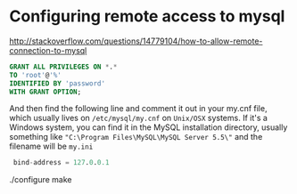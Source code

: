 Configuring remote access to mysql
====

http://stackoverflow.com/questions/14779104/how-to-allow-remote-connection-to-mysql

```sql
GRANT ALL PRIVILEGES ON *.* 
TO 'root'@'%' 
IDENTIFIED BY 'password' 
WITH GRANT OPTION;
```


And then find the following line and comment it out in your my.cnf file, which usually lives on `/etc/mysql/my.cnf` on `Unix/OSX` systems. If it's a Windows system, you can find it in the MySQL installation directory, usually something like `"C:\Program Files\MySQL\MySQL Server 5.5\"` and the filename will be `my.ini`

```sql
 bind-address = 127.0.0.1
```


./configure
make